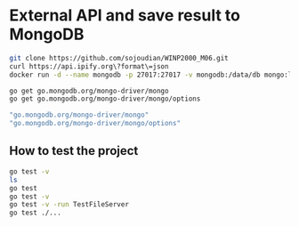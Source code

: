 # External API and save result to MongoDB

```bash
git clone https://github.com/sojoudian/WINP2000_M06.git
curl https://api.ipify.org\?format\=json
docker run -d --name mongodb -p 27017:27017 -v mongodb:/data/db mongo:latest

go get go.mongodb.org/mongo-driver/mongo
go get go.mongodb.org/mongo-driver/mongo/options

"go.mongodb.org/mongo-driver/mongo"
"go.mongodb.org/mongo-driver/mongo/options"
```
## How to test the project
 ```bash
go test -v
ls
go test
go test -v
go test -v -run TestFileServer
go test ./...
```
